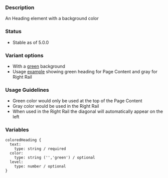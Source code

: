 ### Description
An Heading element with a background color

### Status
* Stable as of 5.0.0

### Variant options
* With a [green](./?p=atoms-colored-heading-green) background
* Usage [example](./?p=atoms-colored-heading-usage-example) showing green heading for Page Content and gray for Right Rail

### Usage Guidelines
* Green color would only be used at the top of the Page Content
* Gray color would be used in the Right Rail
* When used in the Right Rail the diagonal will automatically appear on the left


### Variables
~~~
coloredHeading {
  text: 
    type: string / required
  color:
    type: string ('','green') / optional
  level:
    type: number / optional
}
~~~
